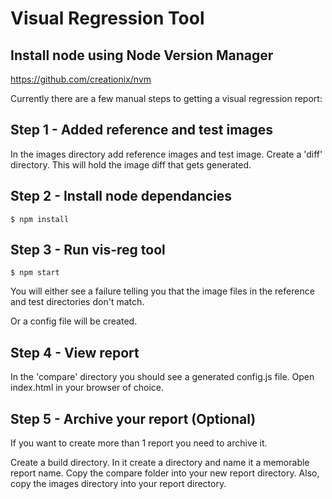 # Visual Regression Tool

## Install node using Node Version Manager

https://github.com/creationix/nvm

Currently there are a few manual steps to getting a visual regression report:

## Step 1 - Added reference and test images

In the images directory add reference images and test image.
Create a 'diff' directory. This will hold the image diff that gets generated.

## Step 2 - Install node dependancies

```$ npm install```

## Step 3 - Run vis-reg tool

```$ npm start```

You will either see a failure telling you that the image files in the reference and test directories don't match.

Or a config file will be created.

## Step 4 - View report

In the 'compare' directory you should see a generated config.js file. Open index.html in your browser of choice.

## Step 5 - Archive your report (Optional)

If you want to create more than 1 report you need to archive it.

Create a build directory.
In it create a directory and name it a memorable report name.
Copy the compare folder into your new report directory.
Also, copy the images directory into your report directory.
